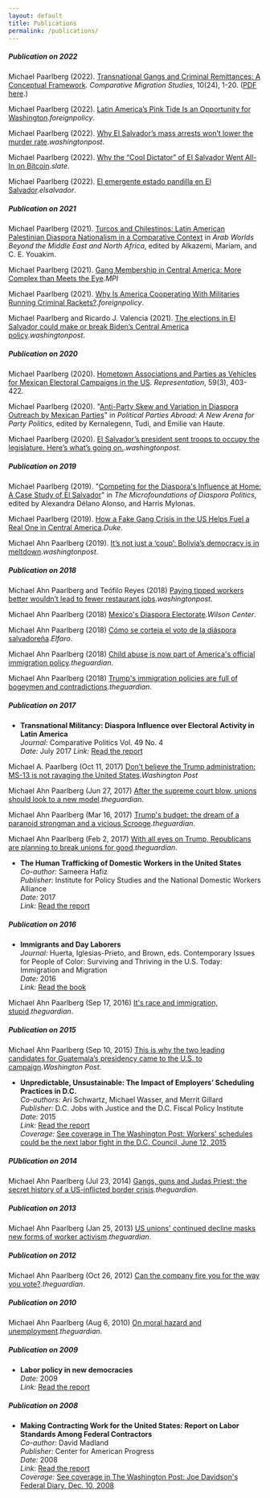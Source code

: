 ```yaml
---
layout: default
title: Publications
permalink: /publications/
---
```


##### Publication on 2022

Michael Paarlberg (2022). [Transnational Gangs and Criminal Remittances: A Conceptual Framework](https://comparativemigrationstudies.springeropen.com/articles/10.1186/s40878-022-00297-x). _Comparative Migration Studies_, 10(24), 1-20. ([PDF here](https://link.springer.com/content/pdf/10.1186/s40878-022-00297-x.pdf).)

Michael Paarlberg (2022). [Latin America’s Pink Tide Is an Opportunity for Washington](https://foreignpolicy.com/2022/11/10/latin-america-left-pink-tide-lula-bolsonaro-brazil-election-biden/)._foreignpolicy_.

Michael Paarlberg (2022). [Why El Salvador’s mass arrests won’t lower the murder rate](https://www.washingtonpost.com/politics/2022/07/11/bukele-el-salvador-homicides-gangs-ms-13-barrio-18/)._washingtonpost_.

Michael Paarlberg (2022). [Why the “Cool Dictator” of El Salvador Went All-In on Bitcoin](https://slate.com/technology/2022/05/el-salvador-bitcoin-crash-nayib-bukele.html)._slate_.

Michael Paarlberg (2022). [El emergente estado pandilla en El Salvador](https://www.elsalvador.com/opinion/editoriales/pandillas-nayib-bukele/929326/2022/)._elsalvador_.

##### Publication on 2021

Michael Paarlberg (2021). [Turcos and Chilestinos: Latin American Palestinian Diaspora Nationalism in a Comparative Context](https://books.google.com.np/books?hl=en&lr=&id=zLUxEAAAQBAJ&oi=fnd&pg=PA11&ots=p7IoxAGkWy&sig=O1xNnGVPk4yZDi8qv6txWUuQaJs&redir_esc=y#v=onepage&q&f=false) in _Arab Worlds Beyond the Middle East and North Africa_, edited by Alkazemi, Mariam, and C. E. Youakim.

Michael Paarlberg (2021). [Gang Membership in Central America: More Complex than Meets the Eye](https://www.migrationpolicy.org/article/complexities-gang-membership-central-america)._MPI_

Michael Paarlberg (2021). [Why Is America Cooperating With Militaries Running Criminal Rackets?](https://foreignpolicy.com/2021/08/03/us-mexico-latin-america-lopez-obrador-cienfuegos-cartels-corruption-crime-drugs-congress-migration-root-causes-leahy/)._foreignpolicy_.

Michael Paarlberg and Ricardo J. Valencia (2021). [The elections in El Salvador could make or break Biden’s Central America policy](https://www.washingtonpost.com/outlook/2021/02/25/el-salvador-elections-biden/)._washingtonpost_.

##### Publication on 2020

Michael Paarlberg (2020). [Hometown Associations and Parties as Vehicles for Mexican Electoral Campaigns in the US](https://www.tandfonline.com/doi/full/10.1080/00344893.2020.1856176). _Representation_, 59(3), 403-422.

Michael Paarlberg (2020). "[Anti-Party Skew and Variation in Diaspora Outreach by Mexican Parties](https://www.taylorfrancis.com/chapters/edit/10.4324/9781003015086-5/anti-party-skew-variation-diaspora-outreach-mexican-parties-michael-ahn-paarlberg)" in _Political Parties Abroad: A New Arena for Party Politics_, edited by Kernalegenn, Tudi, and Emilie van Haute.

Michael Paarlberg (2020). [El Salvador’s president sent troops to occupy the legislature. Here’s what’s going on.](https://www.washingtonpost.com/politics/2020/02/17/el-salvadors-president-sent-troops-occupy-legislature-heres-whats-going/)._washingtonpost_.

##### Publication on 2019

Michael Paarlberg (2019). "[Competing for the Diaspora's Influence at Home: A Case Study of El Salvador](https://www.taylorfrancis.com/chapters/edit/10.4324/9781003191261-4/competing-diaspora-influence-home-party-structure-transnational-campaign-activity-el-salvador-michael-ahn-paarlberg)" in _The Microfoundations of Diaspora Politics_, edited by Alexandra Délano Alonso, and Harris Mylonas.

Michael Paarlberg (2019). [How a Fake Gang Crisis in the US Helps Fuel a Real One in Central America](https://sites.duke.edu/northerntrianglepolicy/2019/05/14/how-a-fake-gang-crisis-in-the-us-helps-fuel-a-real-one-in-central-america/)._Duke_.

Michael Ahn Paarlberg (2019). [It’s not just a ‘coup’: Bolivia’s democracy is in meltdown](https://www.washingtonpost.com/outlook/2019/11/13/its-not-just-coup-bolivias-democracy-is-meltdown/)._washingtonpost_.

##### Publication on 2018

Michael Ahn Paarlberg and Teófilo Reyes (2018) [Paying tipped workers better wouldn’t lead to fewer restaurant jobs](https://www.washingtonpost.com/news/posteverything/wp/2018/01/16/paying-tipped-workers-better-wouldnt-lead-to-fewer-restaurant-jobs/?utm_term=.d61e78aba799)._washingtonpost_.

Michael Ahn Paarlberg (2018) [Mexico's Diaspora Electorate](https://www.wilsoncenter.org/article/mexicos-diaspora-electorate)._Wilson Center_.

Michael Ahn Paarlberg (2018) [Cómo se corteja el voto de la diáspora salvadoreña](https://elfaro.net/es/201805/ef_academico/21940/Cómo-se-corteja-el-voto-de-la-diáspora-salvadoreña.htm)._Elfaro_.

Michael Ahn Paarlberg (2018) [Child abuse is now part of America's official immigration policy](https://www.theguardian.com/commentisfree/2018/jun/14/child-abuse-part-americas-official-immigration-policy)._theguardian_.

Michael Ahn Paarlberg (2018) [Trump's immigration policies are full of bogeymen and contradictions](https://www.theguardian.com/commentisfree/2018/feb/02/trump-immigration-bogeymen-ms-13-chain-migration)._theguardian_.

##### Publication on 2017

- **Transnational Militancy: Diaspora Influence over Electoral Activity in Latin America**  
  _Journal:_ Comparative Politics Vol. 49 No. 4  
  _Date:_ July 2017
  _Link:_ [Read the report](https://books.google.com.np/books?hl=en&lr=&id=zLUxEAAAQBAJ&oi=fnd&pg=PA11&ots=p7IoxAGkWy&sig=O1xNnGVPk4yZDi8qv6txWUuQaJs&redir_esc=y#v=onepage&q&f=false)

Michael A. Paarlberg (Oct 11, 2017) [Don’t believe the Trump administration: MS-13 is not ravaging the United States](https://www.washingtonpost.com/news/posteverything/wp/2017/10/11/dont-believe-the-trump-administration-ms-13-is-not-ravaging-the-united-states/)._Washington Post_

Michael Ahn Paarlberg (Jun 27, 2017) [After the supreme court blow, unions should look to a new model](https://www.theguardian.com/commentisfree/2018/jun/27/unions-supreme-court-nra-opinion)._theguardian_.

Michael Ahn Paarlberg (Mar 16, 2017) [Trump's budget: the dream of a paranoid strongman and a vicious Scrooge](https://www.theguardian.com/commentisfree/2017/mar/16/trumps-budget-dream-paranoid-strongman-vicious-scrooge)._theguardian_.

Michael Ahn Paarlberg (Feb 2, 2017) [With all eyes on Trump, Republicans are planning to break unions for good](https://www.theguardian.com/commentisfree/2017/feb/02/republicans-unions-right-to-work-bill)._theguardian_.

- **The Human Trafficking of Domestic Workers in the United States**  
  _Co-author:_ Sameera Hafiz  
  _Publisher:_ Institute for Policy Studies and the National Domestic Workers Alliance  
  _Date:_ 2017  
  _Link:_ [Read the report](https://www.google.com/url?q=https%3A%2F%2Fwww.ips-dc.org%2Freport-the-human-trafficking-of-domestic-workers-in-the-united-states%2F&sa=D&sntz=1&usg=AOvVaw0lH6fLQ7HBPYpUJ4TTNpq0)

##### Publication on 2016

- **Immigrants and Day Laborers**  
  _Journal:_ Huerta, Iglesias-Prieto, and Brown, eds. Contemporary Issues for People of Color: Surviving and Thriving in the U.S. Today: Immigration and Migration  
  _Date:_ 2016  
  _Link:_ [Read the book](https://www.google.com/url?q=https%3A%2F%2Fwww.amazon.com%2FPeople-Color-United-States-volumes%2Fdp%2F1610698541&sa=D&sntz=1&usg=AOvVaw3EeuKWgYE9G_NeUPzX4YG5)

Michael Ahn Paarlberg (Sep 17, 2016) [It's race and immigration, stupid](https://www.theguardian.com/commentisfree/2016/sep/17/its-race-and-immigration-stupid)._theguardian_.

##### Publication on 2015

Michael Ahn Paarlberg (Sep 10, 2015) [This is why the two leading candidates for Guatemala’s presidency came to the U.S. to campaign](https://www.washingtonpost.com/news/monkey-cage/wp/2015/09/10/this-is-why-the-two-leading-candidates-for-guatemalas-presidency-came-to-the-u-s-to-campaign/)._Washington Post_.

- **Unpredictable, Unsustainable: The Impact of Employers’ Scheduling Practices in D.C.**  
  _Co-authors:_ Ari Schwartz, Michael Wasser, and Merrit Gillard  
  _Publisher:_ D.C. Jobs with Justice and the D.C. Fiscal Policy Institute  
  _Date:_ 2015  
  _Link:_ [Read the report](http://www.google.com/url?q=http%3A%2F%2Fwww.dcjwj.org%2Fscheduling-report%2F&sa=D&sntz=1&usg=AOvVaw29nfsQS0jXAUUIaDXZTISW)  
  _Coverage:_ [See coverage in The Washington Post: Workers' schedules could be the next labor fight in the D.C. Council, June 12, 2015](http://www.google.com/url?q=http%3A%2F%2Fwww.washingtonpost.com%2Fnews%2Flocal%2Fwp%2F2015%2F06%2F12%2Fworkers-schedules-could-be-the-next-labor-fight-in-the-d-c-council%2F&sa=D&sntz=1&usg=AOvVaw0rkHVvxUP7Ii26OAYX56Vz)

##### PUblication on 2014

Michael Ahn Paarlberg (Jul 23, 2014) [Gangs, guns and Judas Priest: the secret history of a US-inflicted border crisis](http://www.theguardian.com/commentisfree/2014/jul/23/history-border-crisis-central-america-gangs)._theguardian_.

##### Publication on 2013

Michael Ahn Paarlberg (Jan 25, 2013) [US unions' continued decline masks new forms of worker activism](http://www.theguardian.com/commentisfree/2013/jan/25/unions-decline-worker-activism)._theguardian_.

##### Publication on 2012

Michael Ahn Paarlberg (Oct 26, 2012) [Can the company fire you for the way you vote?](http://www.theguardian.com/commentisfree/2012/oct/26/can-company-fire-you-vote)._theguardian_.

##### Publication on 2010

Michael Ahn Paarlberg (Aug 6, 2010) [On moral hazard and unemployment](http://www.theguardian.com/commentisfree/cifamerica/2010/aug/06/jobless-benefit-unemployment-insurance)._theguardian_.

##### Publication on 2009

- **Labor policy in new democracies**  
  _Date:_ 2009  
  _Link:_ [Read the report](https://repository.library.georgetown.edu/bitstream/handle/10822/553856/paarlbergMichael.pdf;sequence=1)

##### Publication on 2008

- **Making Contracting Work for the United States: Report on Labor Standards Among Federal Contractors**  
  _Co-author:_ David Madland  
  _Publisher:_ Center for American Progress  
  _Date:_ 2008  
  _Link:_ [Read the report](https://www.google.com/url?q=https%3A%2F%2Fwww.americanprogress.org%2Fissues%2Fgeneral%2Fnews%2F2008%2F12%2F08%2F5313%2Fmaking-contracting-work-for-the-united-states%2F&sa=D&sntz=1&usg=AOvVaw0AOP4jDKjmVN_APibspc6R)  
  _Coverage:_ [See coverage in The Washington Post: Joe Davidson's Federal Diary, Dec. 10, 2008](http://www.google.com/url?q=http%3A%2F%2Fwww.washingtonpost.com%2Fwp-dyn%2Fcontent%2Farticle%2F2008%2F12%2F09%2FAR2008120903120.html&sa=D&sntz=1&usg=AOvVaw2fCyDpZ8npqxJYFNfYB6Kh)
